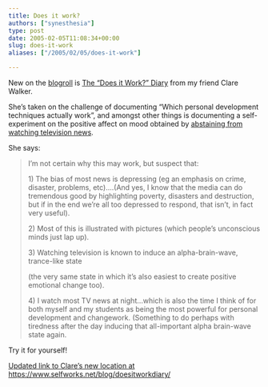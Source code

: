 ```yaml
---
title: Does it work?
authors: ["synesthesia"]
type: post
date: 2005-02-05T11:08:34+00:00
slug: does-it-work 
aliases: ["/2005/02/05/does-it-work"]

---
```

New on the [blogroll][1] is [The &#8220;Does it Work?&#8221; Diary][2] from my friend Clare Walker.

She&#8217;s taken on the challenge of documenting &#8220;Which personal development techniques actually work&#8221;, and amongst other things is documenting a self-experiment on the positive affect on mood obtained by [abstaining from watching television news][3].

She says:

<blockquote cite="https://doesitworkdiary.blogspot.com/2005_01_24_doesitworkdiary_archive.html">
  <p>
    I&#8217;m not certain why this may work, but suspect that:
  </p>
  
  <p>
    1) The bias of most news is depressing (eg an emphasis on crime, disaster, problems, etc)&#8230;.(And yes, I know that the media can do tremendous good by highlighting poverty, disasters and destruction, but if in the end we&#8217;re all too depressed to respond, that isn&#8217;t, in fact very useful).
  </p>
  
  <p>
    2) Most of this is illustrated with pictures (which people&#8217;s unconscious minds just lap up).
  </p>
  
  <p>
    3) Watching television is known to induce an alpha-brain-wave, trance-like state
  </p>
  
  <p>
    (the very same state in which it&#8217;s also easiest to create positive emotional change too).
  </p>
  
  <p>
    4) I watch most TV news at night&#8230;which is also the time I think of for both myself and my students as being the most powerful for personal development and changework. (Something to do perhaps with tiredness after the day inducing that all-important alpha brain-wave state again.
  </p>
</blockquote>

Try it for yourself!

<ins datetime="2005-1-11T9:51:19-0:00">Updated link to Clare&#8217;s new location at <a href="https://www.selfworks.net/blog/doesitworkdiary/">https://www.selfworks.net/blog/doesitworkdiary/</a></ins>

 [1]: /blog/sources/
 [2]: https://www.selfworks.net/blog/doesitworkdiary/
 [3]: https://doesitworkdiary.blogspot.com/2005_01_24_doesitworkdiary_archive.html